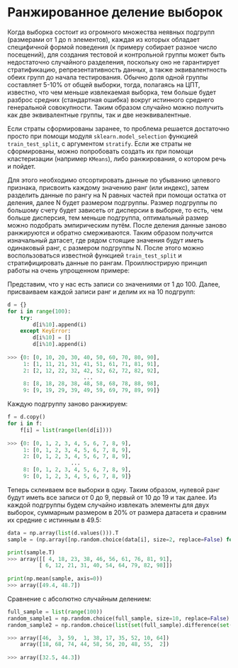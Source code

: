 # Ранжированное деление выборок
Когда выборка состоит из огромного множества неявных подгрупп (размерами от 1 до n элементов), каждая из которых обладает специфичной формой поведения 
(к примеру собирает разное число посещений), для создания тестовой и контрольной группы может быть недостаточно случайного разделения, поскольку оно не гарантирует 
стратификацию, репрезентативность данных, а также эквивалентность обеих групп до начала тестирования. Обычно доля одной группы составляет 5-10% от общей выборки, тогда, полагаясь на ЦПТ, известно, что чем меньше извлекаемая выборка, тем больше будет разброс средних (стандартная ошибка) вокруг истинного среднего генеральной совокупности. Таким образом случайно можно получить как две эквивалентные группы, так и две неэквивалентные.

Если страты сформированы заранее, то проблема решается достаточно просто при помощи модуля `sklearn.model_selection` функцией `train_test_split`, с аргументом `stratify`. 
Если же страты не сформированы, можно попробовать создать их при помощи кластеризации (например `KMeans`), либо ранжирования, о котором речь и пойдет. 

Для этого необходимо отсортировать данные по убыванию целевого признака, 
присвоить каждому значению ранг (или индекс), затем разделить данные по рангу на N равных частей при помощи остатка от деления, далее N будет размером подгруппы. 
Размер подгруппы по большому счету будет зависеть от дисперсии в выборке, то есть, чем больше дисперсия, тем меньше подгруппа, 
оптимальный размер можно подобрать эмпирическим путём. После деления данные заново ранжируются и обратно смерживаются. Таким образом получится изначальный датасет, 
где рядом стоящие значения будут иметь одинаковый ранг, с размером подгруппы N. После этого можно воспользоваться известной функцией `train_test_split` и стратифицировать данные по рангам. Проиллюстрирую принцип работы на очень упрощенном примере:

Представим, что у нас есть записи со значениями от 1 до 100. Далее, присваиваем каждой записи ранг и делим их на 10 подгрупп: 
```python
d = {}
for i in range(100):
    try:
        d[i%10].append(i)
    except KeyError:
        d[i%10] = []
        d[i%10].append(i)
        
>>> {0: [0, 10, 20, 30, 40, 50, 60, 70, 80, 90],
     1: [1, 11, 21, 31, 41, 51, 61, 71, 81, 91],
     2: [2, 12, 22, 32, 42, 52, 62, 72, 82, 92],
                        ...
     8: [8, 18, 28, 38, 48, 58, 68, 78, 88, 98],
     9: [9, 19, 29, 39, 49, 59, 69, 79, 89, 99]}
```
Каждую подгруппу заново ранжируем:
```python
f = d.copy()
for i in f:
    f[i] = list(range(len(d[i])))
    
>>> {0: [0, 1, 2, 3, 4, 5, 6, 7, 8, 9],
     1: [0, 1, 2, 3, 4, 5, 6, 7, 8, 9],
     2: [0, 1, 2, 3, 4, 5, 6, 7, 8, 9],
                    ...
     8: [0, 1, 2, 3, 4, 5, 6, 7, 8, 9],
     9: [0, 1, 2, 3, 4, 5, 6, 7, 8, 9]}
 ```
 Теперь склеиваем все выборки в одну. Таким образом, нулевой ранг будут иметь все записи от 0 до 9, первый от 10 до 19 и так далее. 
 Из каждой подгруппы будем случайно извлекать элементы для двух выборок, суммарным размером в 20% от размера датасета и сравним их средние с истинным в 49.5:
 ```python
data = np.array(list(d.values())).T
sample = (np.array([np.random.choice(data[i], size=2, replace=False) for i in f]))

print(sample.T)
>>> array([[ 4, 18, 23, 38, 46, 56, 61, 76, 81, 91],
           [ 6, 12, 21, 31, 40, 54, 64, 79, 82, 98]])
           
print(np.mean(sample, axis=0))
>>> array([49.4, 48.7])
  ```
 Сравнение с абсолютно случайным делением:
```python
full_sample = list(range(100))
random_sample1 = np.random.choice(full_sample, size=10, replace=False)
random_sample2 = np.random.choice(list(set(full_sample).difference(set(random_sample1))), size=10, replace=False)

>>> array([46,  3, 59,  1, 38, 17, 35, 52, 10, 64])
    array([18, 68, 74, 44, 58, 56, 20, 48, 55,  2])
    
>>> array([32.5, 44.3])
```

 
